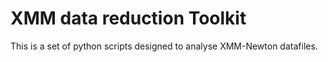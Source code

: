 # XMM data reduction Toolkit

This is a set of python scripts designed to analyse XMM-Newton datafiles.
